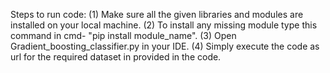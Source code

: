 Steps to run code:
(1) Make sure all the given libraries and modules are installed on your local machine.
(2) To install any missing module type this command in cmd- "pip install module_name".
(3) Open Gradient_boosting_classifier.py in your IDE.
(4) Simply execute the code as url for the required dataset in provided in the code.